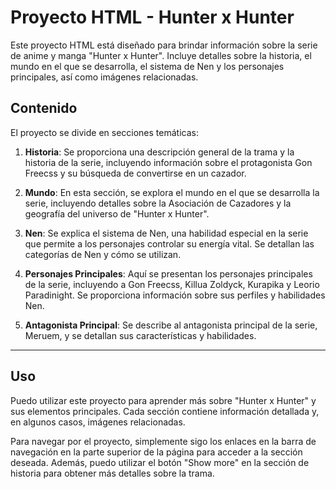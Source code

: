 # Proyecto HTML - Hunter x Hunter

Este proyecto HTML está diseñado para brindar información sobre la serie de anime y manga "Hunter x Hunter". Incluye detalles sobre la historia, el mundo en el que se desarrolla, el sistema de Nen y los personajes principales, así como imágenes relacionadas.

## Contenido

El proyecto se divide en secciones temáticas:

1. **Historia**: Se proporciona una descripción general de la trama y la historia de la serie, incluyendo información sobre el protagonista Gon Freecss y su búsqueda de convertirse en un cazador.

2. **Mundo**: En esta sección, se explora el mundo en el que se desarrolla la serie, incluyendo detalles sobre la Asociación de Cazadores y la geografía del universo de "Hunter x Hunter".

3. **Nen**: Se explica el sistema de Nen, una habilidad especial en la serie que permite a los personajes controlar su energía vital. Se detallan las categorías de Nen y cómo se utilizan.

4. **Personajes Principales**: Aquí se presentan los personajes principales de la serie, incluyendo a Gon Freecss, Killua Zoldyck, Kurapika y Leorio Paradinight. Se proporciona información sobre sus perfiles y habilidades Nen.

5. **Antagonista Principal**: Se describe al antagonista principal de la serie, Meruem, y se detallan sus características y habilidades.

---

## Uso

Puedo utilizar este proyecto para aprender más sobre "Hunter x Hunter" y sus elementos principales. Cada sección contiene información detallada y, en algunos casos, imágenes relacionadas.

Para navegar por el proyecto, simplemente sigo los enlaces en la barra de navegación en la parte superior de la página para acceder a la sección deseada. Además, puedo utilizar el botón "Show more" en la sección de historia para obtener más detalles sobre la trama.

